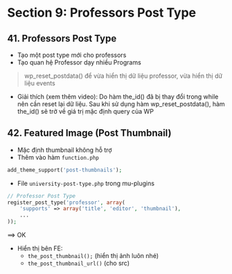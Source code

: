 # Section 9: Professors Post Type

## 41. Professors Post Type

- Tạo một post type mới cho professors
- Tạo quan hệ Professor dạy nhiều Programs

> wp_reset_postdata() để vừa hiển thị dữ liệu professor, vừa hiển thị dữ liệu events

- Giải thích (xem thêm video): Do hàm the_id() đã bị thay đổi trong while nên cần reset lại dữ liệu. Sau khi sử dụng hàm wp_reset_postdata(), hàm the_id() sẽ trở về giá trị mặc định query của WP

## 42. Featured Image (Post Thumbnail)
- Mặc định thumbnail không hỗ trợ
- Thêm vào hàm `function.php`
```php
add_theme_support('post-thumbnails');
```
- File `university-post-type.php` trong mu-plugins
```php
// Professor Post Type
register_post_type('professor', array(
    'supports' => array('title', 'editor', 'thumbnail'),
    ...
));
```
==> OK

- Hiển thị bên FE:
    - `the_post_thumbnail();` (hiển thị ảnh luôn nhé)
    - `the_post_thumbnail_url()` (cho src)
